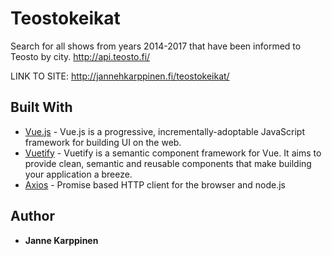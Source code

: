 # Teostokeikat

Search for all shows from years 2014-2017 that have been informed to Teosto by city. http://api.teosto.fi/

LINK TO SITE: http://jannehkarppinen.fi/teostokeikat/

## Built With

* [Vue.js](https://github.com/vuejs/vue) - Vue.js is a progressive, incrementally-adoptable JavaScript framework for building UI on the web.
* [Vuetify](https://github.com/vuetifyjs/vuetify) - Vuetify is a semantic component framework for Vue. It aims to provide clean, semantic and reusable components that make building your application a breeze.
* [Axios](https://github.com/axios/axios) - Promise based HTTP client for the browser and node.js
## Author

* **Janne Karppinen**
